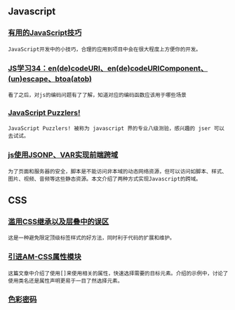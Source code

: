 
## Javascript

### [有用的JavaScript技巧](http://www.css88.com/archives/5126)

    JavaScript开发中的小技巧，合理的应用到项目中会在很大程度上方便你的开发。

### [JS学习34：en(de)codeURI、en(de)codeURIComponent、(un)escape、btoa(atob)](http://qianduanblog.com/post/js-learning-34-en-decodeuri-en-decodeuricomponent-un-escape-btoa-atob.html)

    看了之后，对js的编码问题有了了解，知道对应的编码函数应该用于哪些场景

### [JavaScript Puzzlers!](http://javascript-puzzlers.herokuapp.com/)

    JavaScript Puzzlers! 被称为 javascript 界的专业八级测验，感兴趣的 jser 可以去试试。

### [js使用JSONP、VAR实现前端跨域](http://qianduanblog.com/post/js-learning-35-js-jsonp-var-realize-the-front-cross-domain.html)

    为了页面和服务器的安全，脚本是不能访问非本域的动态网络资源，但可以访问如脚本、样式、图片、视频、音频等这些静态资源。本文介绍了两种方式实现Javascript的跨域。

## CSS

### [滥用CSS继承以及层叠中的误区](http://www.phase2technology.com/blog/used-and-abused-css-inheritance-and-our-misuse-of-the-cascade/)

    这是一种避免限定顶级标签样式的好方法，同时利于代码的扩展和维护。

### [引进AM-CSS属性模块](http://www.w3cplus.com/css/introducing-am-css.html)

    这篇文章中介绍了使用[]来使用相关的属性，快速选择需要的目标元素。介绍的示例中，讨论了使用类名还是属性声明更易于一目了然选择元素。

### [色彩密码](http://diao.it/blog/2013/06/06/the-code-side-of-color/)

    更快速的判断css中的色彩。

### [CSS绘制简单图像](https://hacks.mozilla.org/2014/09/single-div-drawings-with-css/?utm_source=CSS-Weekly&utm_campaign=Issue-128&utm_medium=email)

    本文一步一步展示如何使用CSS绘制一些简单的图像。

## 奇舞推荐

### [iPhone 6屏幕揭秘](http://wileam.com/iphone-6-screen-cn/)

    一篇很好的关于iPhone6屏幕渲染的文章

### [HTTP2中英对照版](https://github.com/fex-team/http2-spec/blob/master/HTTP2%E4%B8%AD%E8%8B%B1%E5%AF%B9%E7%85%A7%E7%89%88(06-29).md)

    本规范描述了一种优化的超文本传输协议(HTTP)。HTTP/2通过引进报头字段压缩以及多路复用来更有效利用网络资源、减少感知延迟。另外还介绍了服务器推送规范。

### [苹果公司通过iOS8向HTML5“示爱”](http://www.sencha.com/blog/apple-shows-love-for-html5-with-ios-8)

    相比于iOS7，iOS8从更多方面给予了HTML5更好的支持。

## 奇舞翻译

### [用 Mutation Observers 实现DOM的Undo/Redo功能](https://github.com/iischajn/iischajn.github.com/issues/1)

    这篇文章里，我会向大家解释为啥Mutation Observers（以下简称MO）这么牛逼，MO是那个发育不良的DOM Mutation Events（死慢死慢又很吃性能的家伙，以下简称ME）的替代品，它可以监听复数级的DOM的改变。
